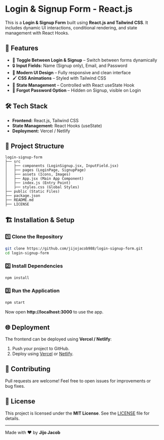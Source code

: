 # **Login & Signup Form - React.js**

This is a **Login & Signup Form** built using **React.js and Tailwind CSS**. It includes dynamic UI interactions, conditional rendering, and state management with React Hooks.

## 🚀 **Features**
- 🔄 **Toggle Between Login & Signup** – Switch between forms dynamically
- 🔒 **Input Fields:** Name (Signup only), Email, and Password
- 🎨 **Modern UI Design** – Fully responsive and clean interface
- 🖌 **CSS Animations** – Styled with Tailwind CSS
- 🌟 **State Management** – Controlled with React useState Hook
- 🔑 **Forgot Password Option** – Hidden on Signup, visible on Login

## 🛠️ **Tech Stack**
- **Frontend:** React.js, Tailwind CSS
- **State Management:** React Hooks (useState)
- **Deployment:** Vercel / Netlify

## 📂 **Project Structure**
```
login-signup-form
├── src
│   ├── components (LoginSignup.jsx, InputField.jsx)
│   ├── pages (LoginPage, SignupPage)
│   ├── assets (Icons, Images)
│   ├── App.jsx (Main App Component)
│   ├── index.js (Entry Point)
│   ├── styles.css (Global Styles)
├── public (Static Files)
├── package.json
├── README.md
├── LICENSE
```

## 🏗️ **Installation & Setup**
### 1️⃣ **Clone the Repository**
```sh
git clone https://github.com/jijojacob988/login-signup-form.git
cd login-signup-form
```
### 2️⃣ **Install Dependencies**
```sh
npm install
```
### 3️⃣ **Run the Application**
```sh
npm start
```
Now open **http://localhost:3000** to use the app.

## 🌐 **Deployment**
The frontend can be deployed using **Vercel / Netlify**:
1. Push your project to GitHub.
2. Deploy using [Vercel](https://vercel.com/) or [Netlify](https://netlify.com/).

## 🤝 **Contributing**
Pull requests are welcome! Feel free to open issues for improvements or bug fixes.

## 📜 **License**
This project is licensed under the **MIT License**. See the [LICENSE](LICENSE) file for details.

---

Made with ❤️ by **Jijo Jacob**
